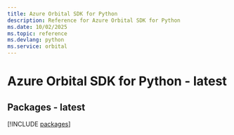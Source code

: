 ```yaml
---
title: Azure Orbital SDK for Python
description: Reference for Azure Orbital SDK for Python
ms.date: 10/02/2025
ms.topic: reference
ms.devlang: python
ms.service: orbital
---
```

# Azure Orbital SDK for Python - latest
## Packages - latest
[!INCLUDE [packages](orbital-index.md)]